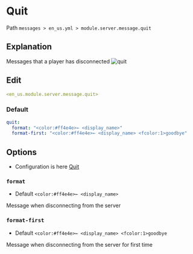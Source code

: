 # Quit
Path `messages > en_us.yml > module.server.message.quit`

## Explanation
Messages that a player has disconnected
![quit](/quit.png)

## Edit
```yaml
<en_us.module.server.message.quit>
```

### Default
```yaml
quit:
  format: "<color:#ff4e4e>← <display_name>"
  format-first: "<color:#ff4e4e>← <display_name> <fcolor:1>goodbye"
```

## Options

- Configuration is here [Quit](/en/config/module/server/message/quit/)

### `format`
- Default `<color:#ff4e4e>← <display_name>`

Message when disconnecting from the server

### `format-first`
- Default `<color:#ff4e4e>← <display_name> <fcolor:1>goodbye`

Message when disconnecting from the server for first time 